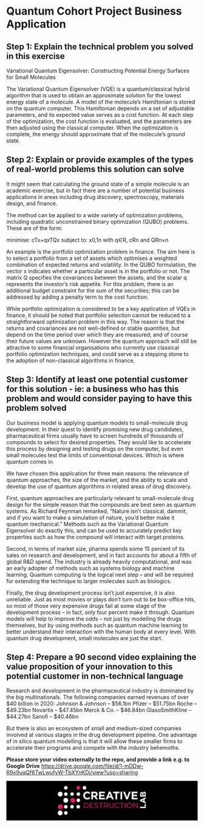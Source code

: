 # Quantum Cohort Project Business Application

## Step 1: Explain the technical problem you solved in this exercise

Variational Quantum Eigensolver: Constructing Potential Energy Surfaces for Small Molecules

The Variational Quantum Eigensolver (VQE) is a quantum/classical hybrid algorithm that is used to obtain an approximate solution for the lowest energy state of a molecule. A model of the molecule’s Hamiltonian is stored on the quantum computer. This Hamiltonian depends on a set of adjustable parameters, and its expected value serves as a cost function. At each step of the optimization, the cost function is evaluated, and the parameters are then adjusted using the classical computer. When the optimization is complete, the energy should approximate that of the molecule’s ground state.


## Step 2: Explain or provide examples of the types of real-world problems this solution can solve

It might seem that calculating the ground state of a simple molecule is an academic exercise, but in fact there are a number of potential business applications in areas including drug discovery, spectroscopy, materials design, and finance.

The method can be applied to a wide variety of optimization problems, including quadratic unconstrained binary optimization (QUBO) problems. These are of the form:

minimise: cTx+qxTQx
subject to: x0,1n
with q∈R, cRn and QRn×n

An example is the portfolio optimization problem in finance. The aim here is to select a portfolio from a set of assets which optimises a weighted combination of expected returns and volatility. In the QUBO formulation, the vector x indicates whether a particular asset is in the portfolio or not. The matrix Q specifies the covariances between the assets, and the scalar q represents the investor’s risk appetite. For this problem, there is an additional budget constraint for the sum of the securities; this can be addressed by adding a penalty term to the cost function.

While portfolio optimization is considered to be a key application of VQEs in finance, it should be noted that portfolio selection cannot be reduced to a straightforward optimization problem in this way. The reason is that the returns and covariances are not well-defined or stable quantities, but depend on the time period over which they are measured; and of course their future values are unknown. However the quantum approach will still be attractive to some financial organisations who currently use classical portfolio optimization techniques, and could serve as a stepping stone to the adoption of non-classical algorithms in finance.


## Step 3: Identify at least one potential customer for this solution - ie: a business who has this problem and would consider paying to have this problem solved
Our business model is applying quantum models to small-molecule drug development. In their quest to identify promising new drug candidates, pharmaceutical firms usually have to screen hundreds of thousands of compounds to select for desired properties. They would like to accelerate this process by designing and testing drugs on the computer, but even small molecules test the limits of conventional devices. Which is where quantum comes in.

We have chosen this application for three main reasons: the relevance of quantum approaches, the size of the market, and the ability to scale and develop the use of quantum algorithms in related areas of drug discovery.

First, quantum approaches are particularly relevant to small-molecule drug design for the simple reason that the compounds are best seen as quantum systems. As Richard Feynman remarked, “Nature isn’t classical, dammit, and if you want to make a simulation of nature, you’d better make it quantum mechanical.” Methods such as the Variational Quantum Eigensolver do exactly this, and can be used to accurately predict key properties such as how the compound will interact with target proteins.

Second, in terms of market size, pharma spends some 15 percent of its sales on research and development, and in fact accounts for about a fifth of global R&D spend. The industry is already heavily computational, and was an early adopter of methods such as systems biology and machine learning. Quantum computing is the logical next step – and will be required for extending the technique to larger molecules such as biologics.

Finally, the drug development process isn’t just expensive, it is also unreliable. Just as most movies or plays don’t turn out to be box-office hits, so most of those very expensive drugs fail at some stage of the development process – in fact, only four percent make it through. Quantum models will help to improve the odds – not just by modelling the drugs themselves, but by using methods such as quantum machine learning to better understand their interaction with the human body at every level. With quantum drug development, small molecules are just the start.


## Step 4: Prepare a 90 second video explaining the value proposition of your innovation to this potential customer in non-technical language

Research and development in the pharmaceutical industry is dominated by the big multinationals. The following companies earned revenues of over $40 billion in 2020: 
Johnson & Johnson – $56.1bn
Pfizer – $51.75bn
Roche – $49.23bn
Novartis – $47.45bn
Merck & Co. – $46.84bn
GlaxoSmithKline – $44.27bn
Sanofi – $40.46bn

But there is also an ecosystem of small and medium-sized companies involved at various stages in the drug development pipeline. One advantage of in silico quantum modelling is that it will allow these smaller firms to accelerate their programs and compete with the industry behemoths.


**Please store your video externally to the repo, and provide a link e.g. to Google Drive**
https://drive.google.com/file/d/1-mDDw-R9x9uqQf6TwLwufyW-TbXYnKDj/view?usp=sharing

![CDL 2020 Cohort Project](../figures/CDL_logo.jpg)
